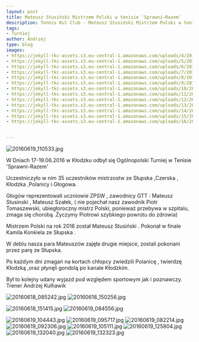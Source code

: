 ```yaml
---
layout: post
title: Mateusz Stusiński Mistrzem Polski w tenisie 'Sprawni–Razem'
description: Tennis Kul Club - Mateusz Stusiński Mistrzem Polski w tenisie 'Sprawni–Razem'
tags:
- Turniej
author: Andrzej
type: blog
images:
- https://jekyll-tkc-assets.s3.eu-central-1.amazonaws.com/uploads/4/20160619_110533.jpg
- https://jekyll-tkc-assets.s3.eu-central-1.amazonaws.com/uploads/5/20160618_085242.jpg
- https://jekyll-tkc-assets.s3.eu-central-1.amazonaws.com/uploads/6/20160618_150256.jpg
- https://jekyll-tkc-assets.s3.eu-central-1.amazonaws.com/uploads/7/20160618_151415.jpg
- https://jekyll-tkc-assets.s3.eu-central-1.amazonaws.com/uploads/8/20160619_082214.jpg
- https://jekyll-tkc-assets.s3.eu-central-1.amazonaws.com/uploads/9/20160619_084556.jpg
- https://jekyll-tkc-assets.s3.eu-central-1.amazonaws.com/uploads/10/20160619_092306.jpg
- https://jekyll-tkc-assets.s3.eu-central-1.amazonaws.com/uploads/11/20160619_095717.jpg
- https://jekyll-tkc-assets.s3.eu-central-1.amazonaws.com/uploads/12/20160619_104443.jpg
- https://jekyll-tkc-assets.s3.eu-central-1.amazonaws.com/uploads/13/20160619_105111.jpg
- https://jekyll-tkc-assets.s3.eu-central-1.amazonaws.com/uploads/14/20160619_125804.jpg
- https://jekyll-tkc-assets.s3.eu-central-1.amazonaws.com/uploads/15/20160619_132040.jpg
- https://jekyll-tkc-assets.s3.eu-central-1.amazonaws.com/uploads/16/20160619_132323.jpg


---
```


![20160619_110533.jpg](https://jekyll-tkc-assets.s3.eu-central-1.amazonaws.com/uploads/4/20160619_110533.jpg)

W Dniach 17-19.06.2016 w Kłodzku odbył się  Ogólnopolski Turniej w Tenisie  'Sprawni-Razem'

Uczestniczyło w nim 35 uczestników mistrzostw  ze Słupska ,Czerska , Kłodzka ,Polanicy i Głogowa.

Głogów reprezentowali  uczniowie ZPSW , zawodnicy  GTT : Mateusz Stusinski , Mateusz Szałek, ( nie pojechał nasz zawodnik Piotr Tomaszewski, ubiegłoroczny mistrz  Polski,  ponieważ przebywa w szpitalu, zmaga się chorobą .Życzymy Piotrowi szybkiego powrotu do zdrowia)

Mistrzem Polski na rok 2016 został Mateusz Stusiński . Pokonał w finale Kamila Konkiela ze Słupska .

W deblu nasza para Mateuszów zajęła drugie miejsce, zostali pokonani przez parę ze Słupska.

Po każdym dni zmagań na kortach   chłopcy zwiedzili Polanicę , twierdzę Kłodzką ,oraz płynęli gondolą po kanale Kłodzkim.  

Był to kolejny udany wyjazd pod względem sportowym jak i poznawczy. Trener Andrzej Kulhawik


![20160618_085242.jpg](https://jekyll-tkc-assets.s3.eu-central-1.amazonaws.com/uploads/5/20160618_085242.jpg)
![20160618_150256.jpg](https://jekyll-tkc-assets.s3.eu-central-1.amazonaws.com/uploads/6/20160618_150256.jpg)

![20160618_151415.jpg](https://jekyll-tkc-assets.s3.eu-central-1.amazonaws.com/uploads/7/20160618_151415.jpg)
![20160619_084556.jpg](https://jekyll-tkc-assets.s3.eu-central-1.amazonaws.com/uploads/9/20160619_084556.jpg)

![20160619_104443.jpg](https://jekyll-tkc-assets.s3.eu-central-1.amazonaws.com/uploads/12/20160619_104443.jpg)
![20160619_095717.jpg](https://jekyll-tkc-assets.s3.eu-central-1.amazonaws.com/uploads/11/20160619_095717.jpg)
![20160619_082214.jpg](https://jekyll-tkc-assets.s3.eu-central-1.amazonaws.com/uploads/8/20160619_082214.jpg)
![20160619_092306.jpg](https://jekyll-tkc-assets.s3.eu-central-1.amazonaws.com/uploads/10/20160619_092306.jpg)
![20160619_105111.jpg](https://jekyll-tkc-assets.s3.eu-central-1.amazonaws.com/uploads/13/20160619_105111.jpg)
![20160619_125804.jpg](https://jekyll-tkc-assets.s3.eu-central-1.amazonaws.com/uploads/14/20160619_125804.jpg)
![20160619_132040.jpg](https://jekyll-tkc-assets.s3.eu-central-1.amazonaws.com/uploads/15/20160619_132040.jpg)
![20160619_132323.jpg](https://jekyll-tkc-assets.s3.eu-central-1.amazonaws.com/uploads/16/20160619_132323.jpg)